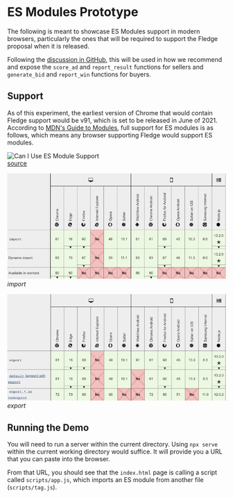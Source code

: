 # ES Modules Prototype

The following is meant to showcase ES Modules support in modern browsers, particularly the ones that will be required to support the Fledge proposal when it is released. 

Following the [discussion in GitHub](https://github.com/MagniteEngineering/fledge.polyfill/discussions/9), this will be used in how we recommend and expose the `score_ad` and `report_result` functions for sellers and `generate_bid` and `report_win` functions for buyers.

## Support 

As of this experiment, the earliest version of Chrome that would contain Fledge support would be v91, which is set to be released in June of 2021. According to [MDN's Guide to Modules](https://developer.mozilla.org/en-US/docs/Web/JavaScript/Guide/Modules), full support for ES modules is as follows, which means any browser supporting Fledge would support ES modules.

![Can I Use ES Module Support](https://caniuse.bitsofco.de/image/es6-module.jpg)<br />
[source](https://caniuse.com/es6-module)

![Import syntax support](./images/import-support.png)<br />
_import_

![Export syntax support](./images/export-support.png)<br />
_export_

## Running the Demo

You will need to run a server within the current directory.  Using `npx serve` within the current working directory would suffice.  It will provide you a URL that you can paste into the browser. 

From that URL, you should see that the `index.html` page is calling a script called `scripts/app.js`, which imports an ES module from another file (`scripts/tag.js`). 

